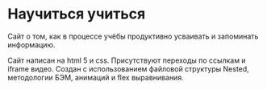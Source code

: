 # Научиться учиться


Сайт о том, как в процессе учёбы продуктивно усваивать и запоминать информацию.


Сайт написан на html 5 и css. Присутствуют переходы по ссылкам и iframe видео. Создан с использованием файловой структуры Nested, методологии БЭМ, анимаций и flex выравнивания.
